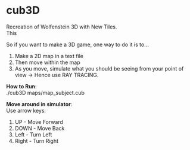# cub3D
Recreation of Wolfenstein 3D with New Tiles.  
This 

So if you want to make a 3D game, one way to do it is to...  
1. Make a 2D map in a text file  
2. Then move within the map  
3. As you move, simulate what you should be seeing from your point of view -> Hence use RAY TRACING.  

**How to Run**:  
./cub3D maps/map_subject.cub  

**Move around in simulator**:  
Use arrow keys:  
1. UP - Move Forward  
2. DOWN - Move Back  
3. Left - Turn Left  
4. Right - Turn Right  
